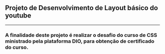 ## Projeto de Desenvolvimento de Layout básico do youtube
----

### A finalidade deste projeto é realizar o desafio do curso de CSS ministrado pela plataforma DIO, para obtenção de certificado do curso.
